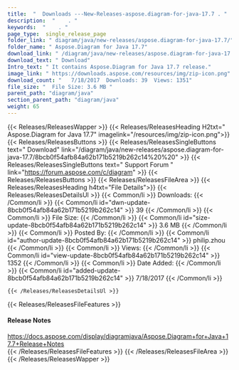```yaml
---
title:  "  Downloads ---New-Releases-aspose.diagram-for-java-17.7 . " 
description:  "    . " 
keywords:  "    . " 
page_type:  single_release_page
folder_link: " diagram/java/new-releases/aspose.diagram-for-java-17.7/"
folder_name: " Aspose.Diagram for Java 17.7"
download_link: " /diagram/java/new-releases/aspose.diagram-for-java-17.7/8bcb0f54afb84a62b171b5219b262c14"
download_text: " Download"
Intro_text: " It contains Aspose.Diagram for Java 17.7 release."
image_link: " https://downloads.aspose.com/resources/img/zip-icon.png"
download_count: "   7/18/2017  Downloads: 39  Views: 1351"
file_size: "  File Size: 3.6 MB "
parent_path: "diagram/java"
section_parent_path: "diagram/java"
weight: 65 
---
```


{{< Releases/ReleasesWapper >}}
  {{< Releases/ReleasesHeading H2txt=" Aspose.Diagram for Java 17.7" imagelink="/resources/img/zip-icon.png">}}
  {{< Releases/ReleasesButtons >}}
    {{< Releases/ReleasesSingleButtons text=" Download" link="/diagram/java/new-releases/aspose.diagram-for-java-17.7/8bcb0f54afb84a62b171b5219b262c14%20%20" >}}
    {{< Releases/ReleasesSingleButtons text=" Support Forum " link="https://forum.aspose.com/c/diagram" >}}
  {{< Releases/ReleasesButtons >}}
  {{< Releases/ReleasesFileArea >}}
    {{< Releases/ReleasesHeading h4txt="File Details">}}
    {{< Releases/ReleasesDetailsUl >}}
            {{< Common/li  >}} Downloads: {{< /Common/li >}} 
      {{< Common/li id="dwn-update-8bcb0f54afb84a62b171b5219b262c14" >}} 39 {{< /Common/li >}} 
      {{< Common/li  >}} File Size: {{< /Common/li >}} 
      {{< Common/li id="size-update-8bcb0f54afb84a62b171b5219b262c14" >}} 3.6 MB {{< /Common/li >}} 
      {{< Common/li  >}} Posted By: {{< /Common/li >}} 
      {{< Common/li id="author-update-8bcb0f54afb84a62b171b5219b262c14" >}} philip.zhou {{< /Common/li >}} 
      {{< Common/li  >}} Views: {{< /Common/li >}} 
      {{< Common/li id="view-update-8bcb0f54afb84a62b171b5219b262c14" >}} 1352 {{< /Common/li >}} 
      {{< Common/li  >}} Date Added: {{< /Common/li >}} 
      {{< Common/li id="added-update-8bcb0f54afb84a62b171b5219b262c14" >}} 7/18/2017 {{< /Common/li >}} 

    {{< /Releases/ReleasesDetailsUl >}}

  {{< Releases/ReleasesFileFeatures >}}
      <h4>Release Notes</h4><div><a href="https://docs.aspose.com/display/diagramjava/Aspose.Diagram+for+Java+17.7+Release+Notes">https://docs.aspose.com/display/diagramjava/Aspose.Diagram+for+Java+17.7+Release+Notes</a></div>
  {{< /Releases/ReleasesFileFeatures >}}
 {{< /Releases/ReleasesFileArea >}}
{{< /Releases/ReleasesWapper >}}


